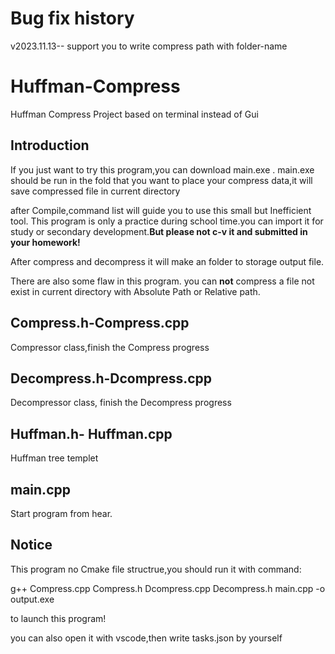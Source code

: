 # Bug fix history
v2023.11.13-- support you to write compress path with folder-name


# Huffman-Compress
Huffman Compress Project based on terminal instead of Gui

## Introduction
If you just want to try this program,you can download main.exe .
main.exe should be run in the fold that you want to place your compress data,it will save compressed file in current directory


after Compile,command list will guide  you to use this small but Inefficient tool. This program is only a practice during school time.you can import it
for study or secondary development.**But please not c-v it and submitted in your homework!**

After compress and decompress it will make an folder to storage output file.

There are also some flaw in this program.
you can **not** compress a file not exist in current directory with Absolute Path or Relative path.

## Compress.h-Compress.cpp
Compressor class,finish the Compress progress

## Decompress.h-Dcompress.cpp
Decompressor class, finish the Decompress progress

## Huffman.h- Huffman.cpp
Huffman tree templet

## main.cpp
Start program from hear.

## Notice
This program no Cmake file structrue,you should run it with command:  

g++ Compress.cpp Compress.h Dcompress.cpp Decompress.h main.cpp -o output.exe  

to launch this program!  

you can also open it with vscode,then write tasks.json by yourself
